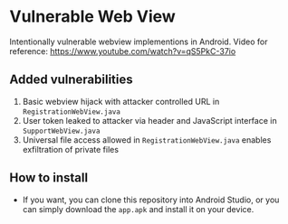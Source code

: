 # Vulnerable Web View
Intentionally vulnerable webview implementions in Android. Video for reference: https://www.youtube.com/watch?v=qS5PkC-37io

## Added vulnerabilities
1. Basic webview hijack with attacker controlled URL in `RegistrationWebView.java`
2. User token leaked to attacker via header and JavaScript interface in `SupportWebView.java`
3. Universal file access allowed in `RegistrationWebView.java` enables exfiltration of private files

## How to install
- If you want, you can clone this repository into  Android Studio, or you can simply download the `app.apk` and install it on your device.
